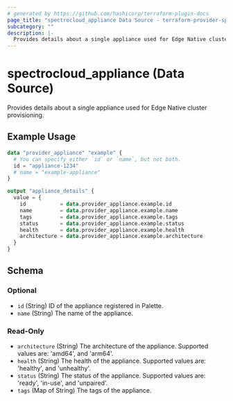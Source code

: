 ```yaml
---
# generated by https://github.com/hashicorp/terraform-plugin-docs
page_title: "spectrocloud_appliance Data Source - terraform-provider-spectrocloud"
subcategory: ""
description: |-
  Provides details about a single appliance used for Edge Native cluster provisioning.
---
```


# spectrocloud_appliance (Data Source)

Provides details about a single appliance used for Edge Native cluster provisioning.

## Example Usage

```terraform
data "provider_appliance" "example" {
  # You can specify either `id` or `name`, but not both.
  id = "appliance-1234"
  # name = "example-appliance"
}

output "appliance_details" {
  value = {
    id           = data.provider_appliance.example.id
    name         = data.provider_appliance.example.name
    tags         = data.provider_appliance.example.tags
    status       = data.provider_appliance.example.status
    health       = data.provider_appliance.example.health
    architecture = data.provider_appliance.example.architecture
  }
}
```

<!-- schema generated by tfplugindocs -->
## Schema

### Optional

- `id` (String) ID of the appliance registered in Palette.
- `name` (String) The name of the appliance.

### Read-Only

- `architecture` (String) The architecture of the appliance. Supported values are: 'amd64', and  'arm64'.
- `health` (String) The health of the appliance. Supported values are: 'healthy', and 'unhealthy'.
- `status` (String) The status of the appliance. Supported values are: 'ready', 'in-use', and 'unpaired'.
- `tags` (Map of String) The tags of the appliance.
